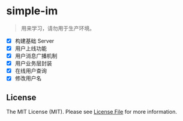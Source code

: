 # simple-im

> 用来学习，请勿用于生产环境。

- [x] 构建基础 Server
- [x] 用户上线功能
- [x] 用户消息广播机制
- [x] 用户业务层封装
- [x] 在线用户查询
- [x] 修改用户名

## License

The MIT License (MIT). Please see [License File](LICENSE) for more information.